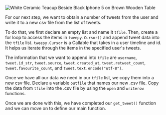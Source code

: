 <!--title={Extracting Tweets Into .csv File}-->

![White Ceramic Teacup Beside Black Iphone 5 on Brown Wooden Table](https://images.pexels.com/photos/58639/pexels-photo-58639.jpeg?auto=compress&cs=tinysrgb&h=750&w=1260)

For our next step, we want to obtain a number of tweets from the user and write it to a new csv file from the list of tweets.

To do that, we first declare an empty list and name it `tfile`. Then, create a for loop to access the items in `tweepy.Cursor()` and append tweet data into the `tfile` list. `tweepy.Cursor` is a Callable that takes in a user timeline and id. It helps us iterate through the items in the specified user's tweets.

The information that we want to append into `tfile` are `username`, `tweet.id_str`, `tweet.source`, `tweet.created_at`, `tweet.retweet_count`, `tweet.favourite_count`, and `tweet.text.encode("utf-8")`.

Once we have all our data we need in our `tfile` list, we copy them into a new csv file. Declare a variable `outfile` that names our new .csv file. Copy the data from `tfile` into the .csv file by using the `open` and `writerow` functions.

Once we are done with this, we have completed our `get_tweet()` function and we can move on to define our main function.